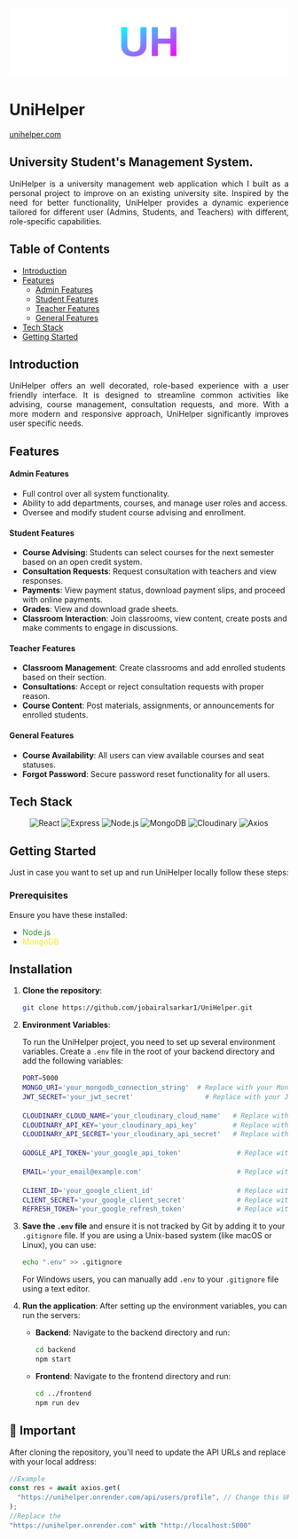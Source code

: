 ![Project Cover](/frontend/src/assets/cover.svg)

# UniHelper

[unihelper.com](https://unihelper-1.onrender.com/)

## University Student's Management System.

<div style="text-align: justify;">
    UniHelper is a university management web application which I built as a personal project to improve on an existing university site. Inspired by the need for better functionality, UniHelper provides a dynamic experience tailored for different user (Admins, Students, and Teachers) with different, role-specific capabilities.
</div>

## Table of Contents

- [Introduction](#introduction)
- [Features](#features)
  - [Admin Features](#admin-features)
  - [Student Features](#student-features)
  - [Teacher Features](#teacher-features)
  - [General Features](#general-features)
- [Tech Stack](#tech-stack)
- [Getting Started](#getting-started)

## Introduction

<div style="text-align: justify;">
    UniHelper offers an well decorated, role-based experience with a user friendly interface. It is designed to streamline common activities like advising, course management, consultation requests, and more. With a more modern and responsive approach, UniHelper significantly improves user specific needs.
</div>

## Features

#### Admin Features

- Full control over all system functionality.
- Ability to add departments, courses, and manage user roles and access.
- Oversee and modify student course advising and enrollment.

#### Student Features

- **Course Advising**: Students can select courses for the next semester based on an open credit system.
- **Consultation Requests**: Request consultation with teachers and view responses.
- **Payments**: View payment status, download payment slips, and proceed with online payments.
- **Grades**: View and download grade sheets.
- **Classroom Interaction**: Join classrooms, view content, create posts and make comments to engage in discussions.

#### Teacher Features

- **Classroom Management**: Create classrooms and add enrolled students based on their section.
- **Consultations**: Accept or reject consultation requests with proper reason.
- **Course Content**: Post materials, assignments, or announcements for enrolled students.

#### General Features

- **Course Availability**: All users can view available courses and seat statuses.
- **Forgot Password**: Secure password reset functionality for all users.

## Tech Stack

<p align="center">
  <img src="https://img.shields.io/badge/React-20232A?style=for-the-badge&logo=react&logoColor=61DAFB" alt="React" />
  <img src="https://img.shields.io/badge/Express.js-404D59?style=for-the-badge" alt="Express" />
  <img src="https://img.shields.io/badge/Node.js-339933?style=for-the-badge&logo=nodedotjs&logoColor=white" alt="Node.js" />
  <img src="https://img.shields.io/badge/MongoDB-4EA94B?style=for-the-badge&logo=mongodb&logoColor=white" alt="MongoDB" />
  <img src="https://img.shields.io/badge/Cloudinary-F8E71C?style=for-the-badge&logo=cloudinary&logoColor=000" alt="Cloudinary" />
  <img src="https://img.shields.io/badge/Axios-5A29E4?style=for-the-badge&logo=axios&logoColor=white" alt="Axios" />
</p>

## Getting Started

Just in case you want to set up and run UniHelper locally follow these steps:

### Prerequisites

Ensure you have these installed:

- <span style="color:#339933;">Node.js</span>
- <span style="color:#F8E71C;">MongoDB</span>

## Installation

1.  **Clone the repository**:

    ```bash
    git clone https://github.com/jobairalsarkar1/UniHelper.git
    ```

2.  **Environment Variables**:

    To run the UniHelper project, you need to set up several environment variables. Create a `.env` file in the root of your backend directory and add the following variables:

    ```bash
    PORT=5000
    MONGO_URI='your_mongodb_connection_string'  # Replace with your MongoDB connection string
    JWT_SECRET='your_jwt_secret'                  # Replace with your JWT secret

    CLOUDINARY_CLOUD_NAME='your_cloudinary_cloud_name'   # Replace with your Cloudinary cloud name
    CLOUDINARY_API_KEY='your_cloudinary_api_key'         # Replace with your Cloudinary API key
    CLOUDINARY_API_SECRET='your_cloudinary_api_secret'   # Replace with your Cloudinary API secret

    GOOGLE_API_TOKEN='your_google_api_token'              # Replace with your Google API token

    EMAIL='your_email@example.com'                        # Replace with your email address

    CLIENT_ID='your_google_client_id'                     # Replace with your Google Client ID
    CLIENT_SECRET='your_google_client_secret'             # Replace with your Google Client Secret
    REFRESH_TOKEN='your_google_refresh_token'             # Replace with your Google Refresh

    ```

3.  **Save the `.env` file** and ensure it is not tracked by Git by adding it to your `.gitignore` file. If you are using a Unix-based system (like macOS or Linux), you can use:

    ```bash
    echo ".env" >> .gitignore
    ```

    For Windows users, you can manually add `.env` to your `.gitignore` file using a text editor.

4.  **Run the application**:
    After setting up the environment variables, you can run the servers:

    - **Backend**:
      Navigate to the backend directory and run:

      ```bash
      cd backend
      npm start
      ```

    - **Frontend**:
      Navigate to the frontend directory and run:
      ```bash
      cd ../frontend
      npm run dev
      ```

## 🚨 Important

After cloning the repository, you'll need to update the API URLs and replace with your local address:

```javascript
//Example
const res = await axios.get(
  "https://unihelper.onrender.com/api/users/profile", // Change this URL if needed
);
//Replace the
"https://unihelper.onrender.com" with "http://localhost:5000"
```
